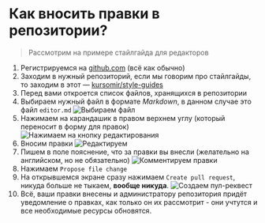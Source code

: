 # Как вносить правки в репозитории?

> Рассмотрим на примере стайлгайда для редакторов

1. Регистрируемся на [github.com](https://github.com) (всё как обычно)
2. Заходим в нужный репозиторий, если мы говорим про стайлгайды, то заходим
в этот — [kursomir/style-guides](https://github.com/kursomir/style-guides)
3. Перед вами откроется список файлов, хранящихся в репозитории
4. Выбираем нужный файл в формате *Markdown*, в данном случае это файл `editor.md`
![Выбираем файл](https://raw.githubusercontent.com/kursomir/style-guides/master/img/github/open-file.png)
5. Нажимаем на карандашик в правом верхнем углу (который переносит в форму для правок)
![Нажимаем на кнопку редактирования](https://raw.githubusercontent.com/kursomir/style-guides/master/img/github/start-edit.png)
6. Вносим правки
![Редактируем](https://raw.githubusercontent.com/kursomir/style-guides/master/img/github/edit.png)
7. Пишем в поле пояснение, что за правки вы внесли (желательно на английском, но не обязательно)
![Комментируем правки](https://raw.githubusercontent.com/kursomir/style-guides/master/img/github/add-commit-message.png)
8. Нажимаем `Propose file change`
9. На открывшемся экране сразу нажимаем `Create pull request`, никуда больше не тыкаем, **вообще никуда**.
![Создаем пул-реквест](https://raw.githubusercontent.com/kursomir/style-guides/master/img/github/create-pull.png)
10. Всё, ваши правки внесены и администратору репозитория придёт уведомление о правках,
как только он их рассмотрит - они учтутся и все необходимые ресурсы обновятся.
